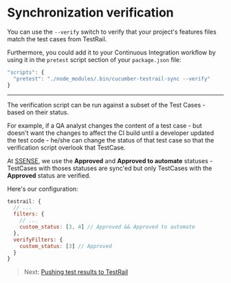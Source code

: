 # Synchronization verification

You can use the `--verify` switch to verify that your project's features files match the test cases from TestRail.

Furthermore, you could add it to your Continuous Integration workflow by using it in the `pretest` script section of your `package.json` file:

```js
"scripts": {
  "pretest": "./node_modules/.bin/cucumber-testrail-sync --verify"
}
```

---

The verification script can be run against a subset of the Test Cases - based on their status.

For example, if a QA analyst changes the content of a test case - but doesn't want the changes to affect the CI build until a developer updated the test code - he/she can change the status of that test case so that the verification script overlook that TestCase.

At [SSENSE](https://github.com/SSENSE), we use the **Approved** and **Approved to automate** statuses - TestCases with thoses statuses are sync'ed but only TestCases with the **Approved** status are verified.

Here's our configuration:

```js
testrail: {
  // ...
  filters: {
    // ...
    custom_status: [3, 4] // Approved && Approved to automate
  },
  verifyFilters: {
    custom_status: [3] // Approved
  }
}
```

> Next: [Pushing test results to TestRail](/docs/pushing_results.md)